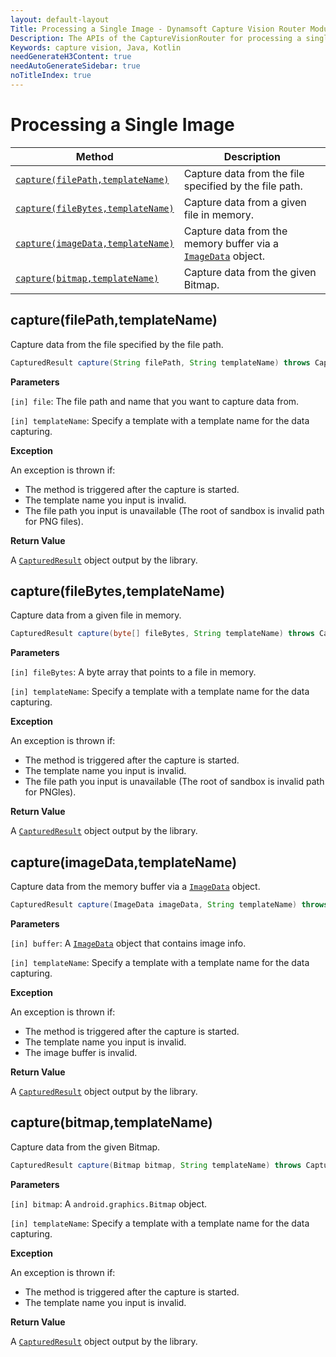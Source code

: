 ```yaml
---
layout: default-layout
Title: Processing a Single Image - Dynamsoft Capture Vision Router Module Android Edition API Reference
Description: The APIs of the CaptureVisionRouter for processing a single image.
Keywords: capture vision, Java, Kotlin
needGenerateH3Content: true
needAutoGenerateSidebar: true
noTitleIndex: true
---
```


# Processing a Single Image

| Method | Description |
| ------ | ----------- |
| [`capture(filePath,templateName)`](#capturefilepathtemplatename) | Capture data from the file specified by the file path. |
| [`capture(fileBytes,templateName)`](#capturefilebytestemplatename) | Capture data from a given file in memory. |
| [`capture(imageData,templateName)`](#captureimagedatatemplatename) | Capture data from the memory buffer via a [`ImageData`](../core/basic-structures/image-data.md) object. |
| [`capture(bitmap,templateName)`](#capturebitmaptemplatename) | Capture data from the given Bitmap. |

## capture(filePath,templateName)

Capture data from the file specified by the file path.

```java
CapturedResult capture(String filePath, String templateName) throws CaptureVisionRouterException;
```

**Parameters**

`[in] file`: The file path and name that you want to capture data from.

`[in] templateName`: Specify a template with a template name for the data capturing.

**Exception**

An exception is thrown if:

* The method is triggered after the capture is started.
* The template name you input is invalid.
* The file path you input is unavailable (The root of sandbox is invalid path for PNG files).

**Return Value**

A [`CapturedResult`](../core/basic-structures/captured-result.md) object output by the library.

## capture(fileBytes,templateName)

Capture data from a given file in memory.

```java
CapturedResult capture(byte[] fileBytes, String templateName) throws CaptureVisionRouterException;
```

**Parameters**

`[in] fileBytes`: A byte array that points to a file in memory.

`[in] templateName`: Specify a template with a template name for the data capturing.

**Exception**

An exception is thrown if:

* The method is triggered after the capture is started.
* The template name you input is invalid.
* The file path you input is unavailable (The root of sandbox is invalid path for PNGles).

**Return Value**

A [`CapturedResult`](../core/basic-structures/captured-result.md) object output by the library.

## capture(imageData,templateName)

Capture data from the memory buffer via a [`ImageData`](../core/basic-structures/image-data.md) object.

```java
CapturedResult capture(ImageData imageData, String templateName) throws CaptureVisionRouterException;
```

**Parameters**

`[in] buffer`: A [`ImageData`](../core/basic-structures/image-data.md) object that contains image info.

`[in] templateName`: Specify a template with a template name for the data capturing.

**Exception**

An exception is thrown if:

* The method is triggered after the capture is started.
* The template name you input is invalid.
* The image buffer is invalid.

**Return Value**

A [`CapturedResult`](../core/basic-structures/captured-result.md) object output by the library.

## capture(bitmap,templateName)

Capture data from the given Bitmap.

```java
CapturedResult capture(Bitmap bitmap, String templateName) throws CaptureVisionRouterException;
```

**Parameters**

`[in] bitmap`: A `android.graphics.Bitmap` object.

`[in] templateName`: Specify a template with a template name for the data capturing.

**Exception**

An exception is thrown if:

* The method is triggered after the capture is started.
* The template name you input is invalid.

**Return Value**

A [`CapturedResult`](../core/basic-structures/captured-result.md) object output by the library.
